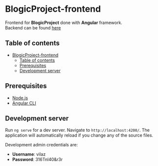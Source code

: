 # BlogicProject-frontend
Frontend for **BlogicProject** done with **Angular** framework.  
Backend can be found [here](https://github.com/V1laZ/BlogicProject-backend)

## Table of contents
- [BlogicProject-frontend](#blogicproject-frontend)
  - [Table of contents](#table-of-contents)
  - [Prerequisites](#prerequisites)
  - [Development server](#development-server)

## Prerequisites
- [Node.js](https://nodejs.org/en/)
- [Angular CLI](https://github.com/angular/angular-cli)

## Development server

Run `ng serve` for a dev server. Navigate to `http://localhost:4200/`. The application will automatically reload if you change any of the source files.

Development admin credentials are:
- **Username**: vilaz
- **Password**: 316Tnl40&r3r

